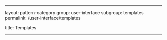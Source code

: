 ---

layout: pattern-category
group: user-interface
subgroup: templates
permalink: /user-interface/templates

title: Templates

---